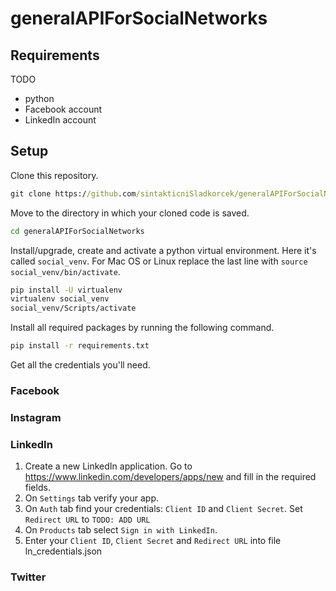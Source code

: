 # generalAPIForSocialNetworks

## Requirements

TODO
- python
- Facebook account
- LinkedIn account

## Setup

Clone this repository.

```cmd
git clone https://github.com/sintakticniSladkorcek/generalAPIForSocialNetworks.git
```

Move to the directory in which your cloned code is saved.

```cmd
cd generalAPIForSocialNetworks
```

Install/upgrade, create and activate a python virtual environment. Here it's called `social_venv`. For Mac OS or Linux replace the last line with `source social_venv/bin/activate`.

```cmd
pip install -U virtualenv
virtualenv social_venv
social_venv/Scripts/activate

```

Install all required packages by running the following command.

```cmd
pip install -r requirements.txt
```

<!-- pip freeze > requirements.txt -->
Get all the credentials you'll need.

### Facebook

### Instagram

### LinkedIn

1) Create a new LinkedIn application. Go to https://www.linkedin.com/developers/apps/new and fill in the required fields.
2) On `Settings` tab verify your app.
3) On `Auth` tab find your credentials: `Client ID` and `Client Secret`. Set `Redirect URL` to `TODO: ADD URL`
4) On `Products` tab select `Sign in with LinkedIn`.
5) Enter your `Client ID`, `Client Secret` and `Redirect URL` into file ln_credentials.json

### Twitter
